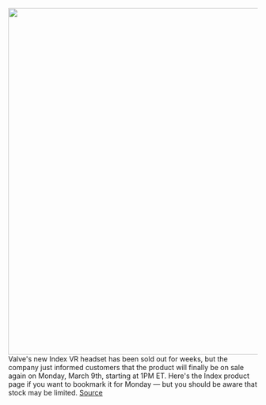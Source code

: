 <img src='https://cdn.vox-cdn.com/thumbor/ixO8rKW9lprax7uMgARihiwrjWA=/0x0:2040x1360/1200x800/filters:focal(857x517:1183x843)/cdn.vox-cdn.com/uploads/chorus_image/image/66438318/akrales_190528_3450_0005.0.jpg' width='700px' /><br/>
Valve's new Index VR headset has been sold out for weeks, but the company just informed customers that the product will finally be on sale again on Monday, March 9th, starting at 1PM ET. Here's the Index product page if you want to bookmark it for Monday — but you should be aware that stock may be limited.
<a href='https://www.theverge.com/2020/3/4/21164983/valve-index-vr-headset-monday-price-availability-half-life-alyx'> Source <a/>